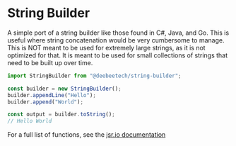 # String Builder

A simple port of a string builder like those found in C#, Java, and
Go. This is useful where string concatenation would be very cumbersome
to manage. This is NOT meant to be used for extremely large strings, as it is
not optimized for that. It is meant to be used for small collections of strings that
need to be built up over time.

```typescript
import StringBuilder from "@deebeetech/string-builder";

const builder = new StringBuilder();
builder.appendLine("Hello");
builder.append("World");

const output = builder.toString();
// Hello World
```

For a full list of functions, see the [jsr.io documentation](https://jsr.io/@deebeetech/string-builder/doc/~/StringBuilder)
